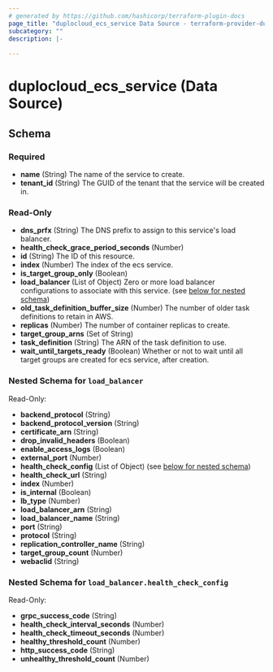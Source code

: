 ```yaml
---
# generated by https://github.com/hashicorp/terraform-plugin-docs
page_title: "duplocloud_ecs_service Data Source - terraform-provider-duplocloud"
subcategory: ""
description: |-
  
---
```


# duplocloud_ecs_service (Data Source)





<!-- schema generated by tfplugindocs -->
## Schema

### Required

- **name** (String) The name of the service to create.
- **tenant_id** (String) The GUID of the tenant that the service will be created in.

### Read-Only

- **dns_prfx** (String) The DNS prefix to assign to this service's load balancer.
- **health_check_grace_period_seconds** (Number)
- **id** (String) The ID of this resource.
- **index** (Number) The index of the ecs service.
- **is_target_group_only** (Boolean)
- **load_balancer** (List of Object) Zero or more load balancer configurations to associate with this service. (see [below for nested schema](#nestedatt--load_balancer))
- **old_task_definition_buffer_size** (Number) The number of older task definitions to retain in AWS.
- **replicas** (Number) The number of container replicas to create.
- **target_group_arns** (Set of String)
- **task_definition** (String) The ARN of the task definition to use.
- **wait_until_targets_ready** (Boolean) Whether or not to wait until all target groups are created for ecs service, after creation.

<a id="nestedatt--load_balancer"></a>
### Nested Schema for `load_balancer`

Read-Only:

- **backend_protocol** (String)
- **backend_protocol_version** (String)
- **certificate_arn** (String)
- **drop_invalid_headers** (Boolean)
- **enable_access_logs** (Boolean)
- **external_port** (Number)
- **health_check_config** (List of Object) (see [below for nested schema](#nestedobjatt--load_balancer--health_check_config))
- **health_check_url** (String)
- **index** (Number)
- **is_internal** (Boolean)
- **lb_type** (Number)
- **load_balancer_arn** (String)
- **load_balancer_name** (String)
- **port** (String)
- **protocol** (String)
- **replication_controller_name** (String)
- **target_group_count** (Number)
- **webaclid** (String)

<a id="nestedobjatt--load_balancer--health_check_config"></a>
### Nested Schema for `load_balancer.health_check_config`

Read-Only:

- **grpc_success_code** (String)
- **health_check_interval_seconds** (Number)
- **health_check_timeout_seconds** (Number)
- **healthy_threshold_count** (Number)
- **http_success_code** (String)
- **unhealthy_threshold_count** (Number)


